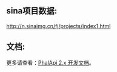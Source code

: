 ## sina项目数据:
http://n.sinaimg.cn/fj/projects/index1.html

## 文档:
更多请查看：[PhalApi 2.x 开发文档](http://docs.phalapi.net/#/v2.0/)。  

